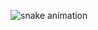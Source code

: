 ![snake animation](https://github.com/laBHaZe06/laBHaZe06/blob/output/github-user-contribution.gif)
